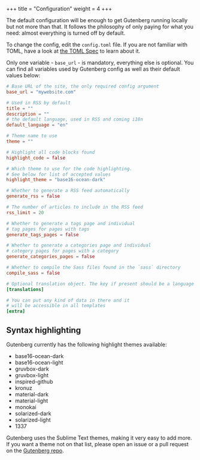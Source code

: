 +++
title = "Configuration"
weight = 4
+++

The default configuration will be enough to get Gutenberg running locally but not more than that. 
It follows the philosophy of only paying for what you need: almost everything is turned off by default.

To change the config, edit the `config.toml` file. 
If you are not familiar with TOML, have a look at [the TOML Spec](https://github.com/toml-lang/toml)
to learn about it.

Only one variable - `base_url` - is mandatory, everything else is optional. You can find all variables
used by Gutenberg config as well as their default values below:


```toml
# Base URL of the site, the only required config argument
base_url = "mywebsite.com"

# Used in RSS by default
title = ""
description = ""
# the default language, used in RSS and coming i18n
default_language = "en"

# Theme name to use
theme = ""

# Highlight all code blocks found
highlight_code = false

# Which theme to use for the code highlighting. 
# See below for list of accepted values
highlight_theme = "base16-ocean-dark"

# Whether to generate a RSS feed automatically
generate_rss = false

# The number of articles to include in the RSS feed
rss_limit = 20

# Whether to generate a tags page and individual 
# tag pages for pages with tags
generate_tags_pages = false

# Whether to generate a categories page and individual 
# category pages for pages with a category
generate_categories_pages = false

# Whether to compile the Sass files found in the `sass` directory
compile_sass = false

# Optional translation object. The key if present should be a language code
[translations]

# You can put any kind of data in there and it 
# will be accessible in all templates
[extra]
```

## Syntax highlighting

Gutenberg currently has the following highlight themes available:

- base16-ocean-dark
- base16-ocean-light
- gruvbox-dark
- gruvbox-light
- inspired-github
- kronuz
- material-dark
- material-light
- monokai
- solarized-dark
- solarized-light
- 1337

Gutenberg uses the Sublime Text themes, making it very easy to add more. 
If you want a theme not on that list, please open an issue or a pull request on the [Gutenberg repo](https://github.com/Keats/gutenberg).
